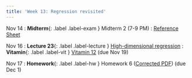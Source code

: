 ```yaml
---
title: 'Week 13: Regression revisited'
---
```


Nov 14
: **Midterm**{: .label .label-exam } Midterm 2 (7-9 PM)
    : [Reference Sheet](resources/assets/exams/mt2reference.pdf)

Nov 16
: **Lecture 23**{: .label .label-lecture } [High-dimensional regression](lecture/lec23)
: **Vitamin**{: .label .label-vit } [Vitamin 12](https://www.gradescope.com/courses/572015/assignments/3695897) (due Nov 19)

Nov 17
: **Homework**{: .label .label-hw } Homework 6 ([Corrected PDF](resources/assets/hw/hw6_corrected.pdf)) (due Dec 1)